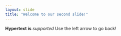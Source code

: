 ```yaml
---
layout: slide
title: "Welcome to our second slide!"
---
```

**Hypertext is** _supported_
Use the left arrow to go back!
